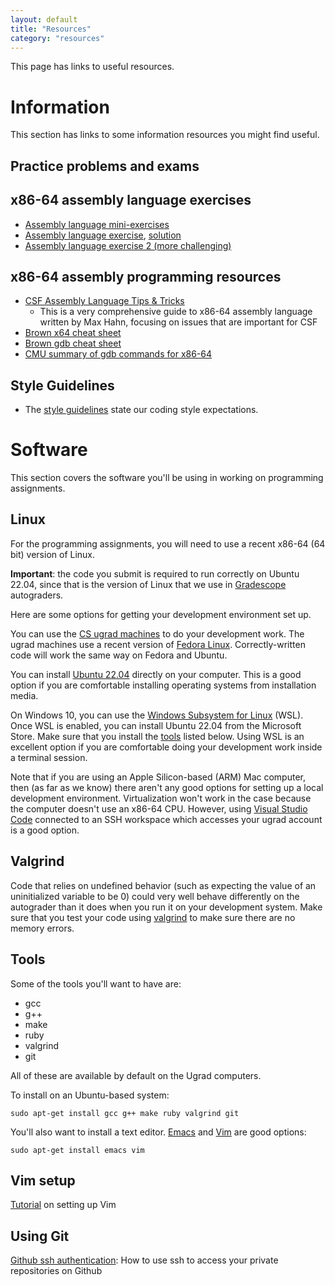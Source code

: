 ```yaml
---
layout: default
title: "Resources"
category: "resources"
---
```


This page has links to useful resources.

# Information

This section has links to some information resources you might find useful.

## Practice problems and exams

<!--

Review materials for Exam 1:

* [Exam 1 practice questions](resources/exam1review.html), [Solutions](resources/exam1review-solutions.html)
* [Midterm, Spring 2020](resources/midterm-spring2020.pdf) (Questions 1–3), [Solution](resources/midterm-spring2020-soln.pdf)
* [Exam 1, Fall 2021](resources/exam01-fall2021.pdf), [Solution](resources/exam01-fall2021-soln.pdf)

Review materials for Exam 2:

* [Exam 2 practice questions](resources/exam2review.html), [Solutions](resources/exam2review-solutions.html)
* [Midterm, Spring 2020](resources/midterm-spring2020.pdf) (Question 4), [Solution](resources/midterm-spring2020-soln.pdf)
* [Final exam, Spring 2020](resources/final-spring2020.pdf) (Questions 1–3), [Solution](resources/final-spring2020-soln.pdf)
* [Exam 2, Fall 2021](resources/exam02-fall2021.pdf), [Solution](resources/exam02-fall2021-soln.pdf)

Review materials for Exam 3:

* [Exam 3 practice questions](resources/exam3review.html), [Solutions](resources/exam3review-solutions.html)
* [Final exam, Fall 2019](resources/final-fall2019.pdf) (Questions 4–5), [Solution](resources/final-fall2019-soln.pdf)
* [Final exam, Spring 2020](resources/final-spring2020.pdf) (Questions 4–5), [Solution](resources/final-spring2020-soln.pdf)
* [Exam 3, Fall 2021](resources/exam03-fall2021.pdf), [Solution](resources/exam03-fall2021-soln.pdf)
-->

## x86-64 assembly language exercises

* [Assembly language mini-exercises](resources/assemblyMini.html)
* [Assembly language exercise](resources/assembly.html), [solution](resources/asmExerciseSoln.zip)
* [Assembly language exercise 2 (more challenging)](resources/assembly2.html)

## x86-64 assembly programming resources

* [CSF Assembly Language Tips & Tricks](https://jhucsf.github.io/csfdocs/assembly-tips-v0.1.2.pdf)
  * This is a very comprehensive guide to x86-64 assembly language written by
    Max Hahn, focusing on issues that are important for CSF
* [Brown x64 cheat sheet](https://cs.brown.edu/courses/cs033/docs/guides/x64_cheatsheet.pdf)
* [Brown gdb cheat sheet](https://cs.brown.edu/courses/cs033/docs/guides/gdb.pdf)
* [CMU summary of gdb commands for x86-64](http://csapp.cs.cmu.edu/3e/docs/gdbnotes-x86-64.pdf)

## Style Guidelines
* The [style guidelines](resources/style.html) state our coding style expectations.

# Software

This section covers the software you'll be using in working on programming assignments.

## Linux

For the programming assignments, you will need to use a recent x86-64 (64 bit) version of Linux.

**Important**: the code you submit is required to run correctly on Ubuntu 22.04, since
that is the version of Linux that we use in [Gradescope](https://www.gradescope.com/) autograders.

Here are some options for getting your development environment set up.

You can use the [CS ugrad machines](https://support.cs.jhu.edu/wiki/Linux_Clients_on_the_CS_Undergrad_Net)
to do your development work. The ugrad machines use a recent version of
[Fedora Linux](https://fedoraproject.org/). Correctly-written
code will work the same way on Fedora and Ubuntu.

You can install [Ubuntu 22.04](https://releases.ubuntu.com/22.04/) directly on your
computer.  This is a good option if you are comfortable installing operating systems
from installation media.

On Windows 10, you can use the [Windows Subsystem for Linux](https://docs.microsoft.com/en-us/windows/wsl/install-win10)
(WSL).  Once WSL is enabled, you can install Ubuntu 22.04 from the Microsoft Store.  Make sure that
you install the [tools](#tools) listed below.  Using WSL is an excellent option if you are
comfortable doing your development work inside a terminal session.

<!--
On MacOS and Windows, you can use virtual machine software such as [VirtualBox](https://www.virtualbox.org/)
to run Ubuntu 22.04 as a guest OS.  If you do a web search for "ubuntu 22.04 image for virtualbox"
you will find pre-made OS images that you can download.  (I can't directly vouch for any of these,
so be careful.)  You will likely need to enable hardware virtualization support in your computer's
BIOS to allow VirtualBox to run correctly.  We recommend dedicating a significant amount of RAM
(at least 4GB) to the virtual machine (this should be fine as long as your computer has at least
8 GB of RAM.)
-->

Note that if you are using an Apple Silicon-based (ARM) Mac computer,
then (as far as we know) there aren't any good
options for setting up a local development environment.  Virtualization won't work
in the case because the computer doesn't use an x86-64 CPU. However, using
[Visual Studio Code](https://code.visualstudio.com/) connected to an SSH
workspace which accesses your ugrad account is a good option.

## Valgrind

Code that relies on undefined behavior (such as expecting the value of an uninitialized variable to
be 0) could very well behave differently on the autograder than it does when you run it on your development
system. Make sure that you test your code using [valgrind](https://valgrind.org/) to make sure there
are no memory errors.

## Tools

Some of the tools you'll want to have are:

* gcc
* g++
* make
* ruby
* valgrind
* git

All of these are available by default on the Ugrad computers.

To install on an Ubuntu-based system:

```
sudo apt-get install gcc g++ make ruby valgrind git
```

You'll also want to install a text editor.  [Emacs](https://www.gnu.org/software/emacs/) and [Vim](https://www.vim.org/) are good options:

```
sudo apt-get install emacs vim
```

## Vim setup
[Tutorial](resources/vim) on setting up Vim

## Using Git
[Github ssh authentication](resources/github-ssh.html): How to use ssh to access
your private repositories on Github
